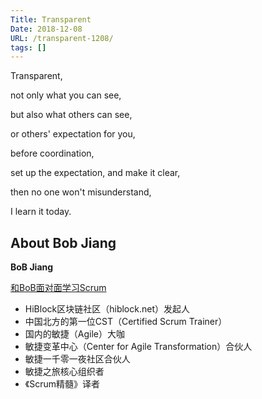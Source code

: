 ```yaml
---
Title: Transparent
Date: 2018-12-08
URL: /transparent-1208/ 
tags: []
---
```


Transparent,

not only what you can see,

but also what others can see,

or others' expectation for you,

before coordination,

set up the expectation, and make it clear,

then no one won't misunderstand,

I learn it today.


## About Bob Jiang
**BoB Jiang**

[和BoB面对面学习Scrum](https://appmopev1px9533.h5.xiaoeknow.com/homepage) 

- HiBlock区块链社区（hiblock.net）发起人  
- 中国北方的第一位CST（Certified Scrum Trainer）  
- 国内的敏捷（Agile）大咖  
- 敏捷变革中心（Center for Agile Transformation）合伙人  
- 敏捷一千零一夜社区合伙人  
- 敏捷之旅核心组织者  
- 《Scrum精髓》译者
